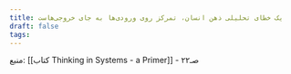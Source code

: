 ```yaml
---
title: یک خطای تحلیلی ذهن انسان، تمرکز روی ورودی‌ها به جای خروجی‌هاست
draft: false
tags:
---
```

منبع: [[کتاب Thinking in Systems - a Primer]] - صـ۲۲